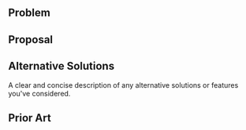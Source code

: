 ## Problem
<!--Is your feature request related to a problem? Please describe.-->

## Proposal
<!--
* Describe the feature or idea you'd like to propose
-->

## Alternative Solutions
<!--Describe alternatives you've considered-->
A clear and concise description of any alternative solutions or features you've considered.

## Prior Art
<!-- List any relevant examples of how others have implemented this feature-->
